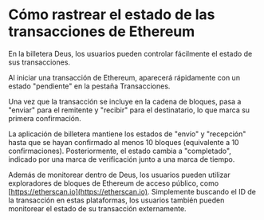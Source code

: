 # Cómo rastrear el estado de las transacciones de Ethereum

En la billetera Deus, los usuarios pueden controlar fácilmente el estado de sus transacciones.

Al iniciar una transacción de Ethereum, aparecerá rápidamente con un estado "pendiente" en la pestaña Transacciones.

Una vez que la transacción se incluye en la cadena de bloques, pasa a "enviar" para el remitente y "recibir" para el destinatario, lo que marca su primera confirmación.

La aplicación de billetera mantiene los estados de "envío" y "recepción" hasta que se hayan confirmado al menos 10 bloques (equivalente a 10 confirmaciones). Posteriormente, el estado cambia a "completado", indicado por una marca de verificación junto a una marca de tiempo.

Además de monitorear dentro de Deus, los usuarios pueden utilizar exploradores de bloques de Ethereum de acceso público, como [https://etherscan.io](https://etherscan.io). Simplemente buscando el ID de la transacción en estas plataformas, los usuarios también pueden monitorear el estado de su transacción externamente.